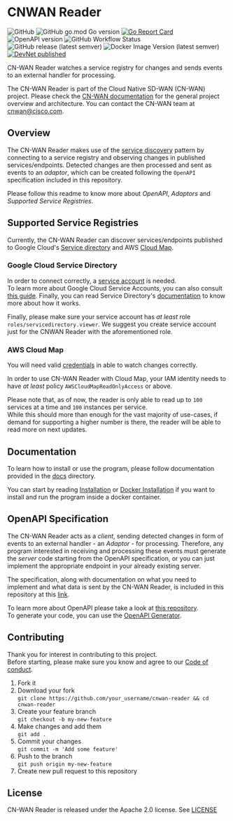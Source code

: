 # CNWAN Reader

![GitHub](https://img.shields.io/github/license/CloudNativeSDWAN/cnwan-reader)
![GitHub go.mod Go version](https://img.shields.io/github/go-mod/go-version/CloudNativeSDWAN/cnwan-reader)
[![Go Report Card](https://goreportcard.com/badge/github.com/CloudNativeSDWAN/cnwan-reader)](https://goreportcard.com/report/github.com/CloudNativeSDWAN/cnwan-reader)
![OpenAPI version](https://img.shields.io/badge/OpenAPI-3.0.1-green)
![GitHub Workflow Status](https://img.shields.io/github/workflow/status/CloudNativeSDWAN/cnwan-reader/Build)
![GitHub release (latest semver)](https://img.shields.io/github/v/release/CloudNativeSDWAN/cnwan-reader)
![Docker Image Version (latest semver)](https://img.shields.io/docker/v/cnwan/cnwan-reader?label=docker%20image%20version)
[![DevNet published](https://static.production.devnetcloud.com/codeexchange/assets/images/devnet-published.svg)](https://developer.cisco.com/codeexchange/github/repo/CloudNativeSDWAN/cnwan-reader)

CN-WAN Reader watches a service registry for changes and sends events to an
external handler for processing.

The CN-WAN Reader is part of the Cloud Native SD-WAN (CN-WAN) project.
Please check the [CN-WAN documentation](https://github.com/CloudNativeSDWAN/cnwan-docs)
for the general project overview and architecture.
You can contact the CN-WAN team at [cnwan@cisco.com](mailto:cnwan@cisco.com).

## Overview

The CN-WAN Reader makes use of the [service discovery](https://en.wikipedia.org/wiki/Service_discovery)
pattern by connecting to a service registry and observing changes in published
services/endpoints. Detected changes are then processed and sent as events to
an *adaptor*, which can be created following the `OpenAPI` specification
included in this repository.

Please follow this readme to know more about *OpenAPI*, *Adaptors* and
*Supported Service Registries*.

## Supported Service Registries

Currently, the CN-WAN Reader can discover services/endpoints published to
Google Cloud's [Service directory](https://cloud.google.com/service-directory)
and AWS [Cloud Map](https://aws.amazon.com/cloud-map/).

### Google Cloud Service Directory

In order to connect correctly, a
[service account](https://cloud.google.com/iam/docs/service-accounts) is
needed.  
To learn more about Google Cloud Service Accounts, you can also consult
[this guide](https://cloud.google.com/iam/docs/creating-managing-service-accounts).
Finally, you can read Service Directory's [documentation](https://cloud.google.com/service-directory/docs)
to know more about how it works.

Finally, please make sure your service account has *at least* role
`roles/servicedirectory.viewer`. We suggest you create service account just for
the CNWAN Reader with the aforementioned role.

### AWS Cloud Map

You will need valid
[credentials](https://docs.aws.amazon.com/cli/latest/userguide/cli-configure-files.html)
in able to watch changes correctly.

In order to use CN-WAN Reader with Cloud Map, your IAM identity needs to have
*at least* policy `AWSCloudMapReadOnlyAccess` or above.

Please note that, as of now, the reader is only able to read up to `100`
services at a time and `100` instances per service.  
While this should more than enough for the vast majority of use-cases, if
demand for supporting a higher number is there, the reader will be able to read
more on next updates.

## Documentation

To learn how to install or use the program, please follow documentation
provided in the [docs](./docs) directory.

You can start by reading [Installation](./docs/installation.md) or
[Docker Installation](./docs/docker_installation.md) if you want to install and
run the program inside a docker container.

## OpenAPI Specification

The CN-WAN Reader acts as a *client*, sending detected changes in form of
events to an external handler - an *Adaptor* - for processing. Therefore, any
program interested in receiving and processing these events must generate the
*server* code starting from the OpenAPI specification, or you can just
implement the appropriate endpoint in your already existing server.

The specification, along with documentation on what you need to implement
and what data is sent by the CN-WAN Reader, is included in this repository
at this [link](./api/README.md).

To learn more about OpenAPI please take a look at [this repository](https://github.com/OAI/OpenAPI-Specification).  
To generate your code, you can use the [OpenAPI Generator](https://github.com/OpenAPITools/openapi-generator).

## Contributing

Thank you for interest in contributing to this project.  
Before starting, please make sure you know and agree to our [Code of conduct](./code-of-conduct.md).

1. Fork it
2. Download your fork  
    `git clone https://github.com/your_username/cnwan-reader && cd cnwan-reader`
3. Create your feature branch  
    `git checkout -b my-new-feature`
4. Make changes and add them  
    `git add .`
5. Commit your changes  
    `git commit -m 'Add some feature'`
6. Push to the branch  
    `git push origin my-new-feature`
7. Create new pull request to this repository

## License

CN-WAN Reader is released under the Apache 2.0 license. See [LICENSE](./LICENSE)
